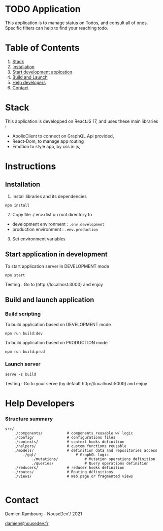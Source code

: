 # TODO Application

This application is to manage status on Todos, and consult all of ones. Specific filters can help to find your reaching todo.

# Table of Contents
1. [Stack](#stack)
2. [Installation](#installation)
3. [Start development applcation](#start-application-in-development)
4. [Build and Launch](#build-and-launch-application)
6. [Help developers](#help-developers)
5. [Contact](#contact)

# Stack
This application is developped on ReactJS 17, and uses these main libraries :
- ApolloClient to connect on GraphQL Api provided,
- React-Dom, to manage app routing
- Emotion to style app, by css in js,
# Instructions
## Installation
1. Install libraries and its dependencies
```
npm install
```
2. Copy file ./.env.dist on root directory to
 - development environment : `.env.development`
 - production environment : `.env.production`

3. Set environment variables



## Start application in development
To start application server in DEVELOPMENT mode
```
npm start
```

Testing : Go to (http://localhost:3000) and enjoy

## Build and launch application
### Build scripting
To build application based on DEVELOPMENT mode
```
npm run build:dev
```
To build application based on PRODUCTION mode
```
npm run build:prod
```
### Launch server
```
serve -s build
```

Testing : Go to your serve (by default http://localhost:5000) and enjoy

# Help Developers
### Structure summary
```
src/
    ./components/           # components reusable w/ logic
    ./config/               # configurations files
    ./contexts/             # context hooks definition
    ./helpers/              # custom functions reusable
    ./models/               # definition data and repositories access
        ./gql/                  # GraphQL logic
            ./mutations/            # Mutation operations definition
            ./queries/              # Query operations definition
    ./reducers/             # reducer hooks definition
    ./routes/               # Routing définitions
    ./views/                # Web page or fragmented views
    
```

# Contact
Damien Rambourg - NouseDev'/ 2021

damien@nousedev.fr
